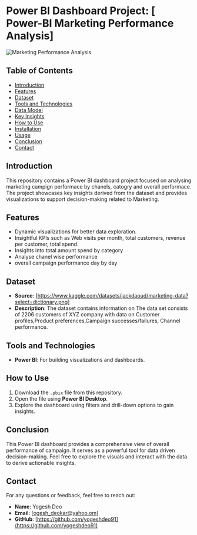 # Power BI Dashboard Project: [ Power-BI Marketing Performance Analysis]

![Marketing Performance Analysis](https://github.com/user-attachments/assets/56156e7d-bcf1-47e2-a36b-6474bff8477e)


## Table of Contents
- [Introduction](#introduction)
- [Features](#features)
- [Dataset](#dataset)
- [Tools and Technologies](#tools-and-technologies)
- [Data Model](#data-model)
- [Key Insights](#key-insights)
- [How to Use](#how-to-use)
- [Installation](#installation)
- [Usage](#usage)
- [Conclusion](#conclusion)
- [Contact](#contact)

## Introduction
This repository contains a Power BI dashboard project focused on analysing marketing campign performace by chanels, catogry and overall performace. The project showcases key insights derived from the dataset and provides visualizations to support decision-making related to Marketing.

## Features

- Dynamic visualizations for better data exploration.
- Insightful KPIs such as Web visits per month, total customers, revenue per customer, total spend. 
- Insights into total amount spend by category
- Analyse chanel wise performance
- overall campaign performance day by day

## Dataset
- **Source**: [https://www.kaggle.com/datasets/jackdaoud/marketing-data?select=dictionary.png]
- **Description**: The dataset contains information on The data set consists of 2206 customers of XYZ company with data on
Customer profiles,Product preferences,Campaign successes/failures, Channel performance.


## Tools and Technologies
- **Power BI**: For building visualizations and dashboards.

## How to Use
1. Download the `.pbix` file from this repository.
2. Open the file using **Power BI Desktop**.
3. Explore the dashboard using filters and drill-down options to gain insights.

## Conclusion
This Power BI dashboard provides a comprehensive view of overall performance of campaign. It serves as a powerful tool for data driven decision-making. Feel free to explore the visuals and interact with the data to derive actionable insights.

## Contact
For any questions or feedback, feel free to reach out:
- **Name**: Yogesh Deo
- **Email**: [ogesh_deokar@yahoo.om]
- **GitHub**: [https://github.com/yogeshdeo91](https://github.com/yogeshdeo91)
